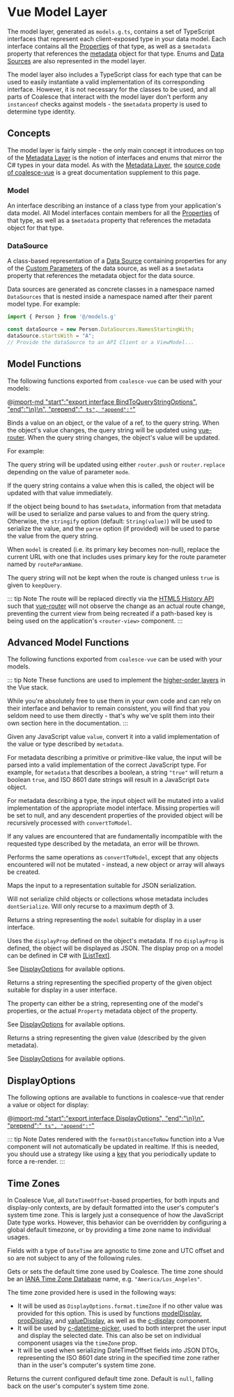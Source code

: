 # Vue Model Layer

<!-- MARKER:summary -->

The model layer, generated as `models.g.ts`, contains a set of TypeScript interfaces that represent each client-exposed type in your data model. Each interface contains all the [Properties](/modeling/model-components/properties.md) of that type, as well as a `$metadata` property that references the [metadata](/stacks/vue/layers/metadata.md) object for that type. Enums and [Data Sources](/modeling/model-components/data-sources.md) are also represented in the model layer.

<!-- MARKER:summary-end -->

The model layer also includes a TypeScript class for each type that can be used to easily instantiate a valid implementation of its corresponding interface. However, it is not necessary for the classes to be used, and all parts of Coalesce that interact with the model layer don't perform any `instanceof` checks against models - the `$metadata` property is used to determine type identity.


## Concepts 

The model layer is fairly simple - the only main concept it introduces on top of the [Metadata Layer](/stacks/vue/layers/metadata.md) is the notion of interfaces and enums that mirror the C# types in your data model. As with the [Metadata Layer](/stacks/vue/layers/metadata.md), the [source code of coalesce-vue](https://github.com/IntelliTect/Coalesce/blob/dev/src/coalesce-vue/src/model.ts) is a great documentation supplement to this page.

### Model

An interface describing an instance of a class type from your application's data model. All Model interfaces contain members for all the [Properties](/modeling/model-components/properties.md) of that type, as well as a `$metadata` property that references the metadata object for that type.



### DataSource

A class-based representation of a [Data Source](/modeling/model-components/data-sources.md) containing properties for any of the [Custom Parameters](/modeling/model-components/data-sources.md#custom-parameters) of the data source, as well as a `$metadata` property that references the metadata object for the data source.

Data sources are generated as concrete classes in a namespace named `DataSources` that is nested inside a namespace named after their parent model type. For example:

``` ts
import { Person } from '@/models.g'

const dataSource = new Person.DataSources.NamesStartingWith;
dataSource.startsWith = "A";
// Provide the dataSource to an API Client or a ViewModel...
```

## Model Functions

The following functions exported from ``coalesce-vue`` can be used with your models:


<Prop def="// Vue Options API
bindToQueryString: {
  (vue: Vue, obj: {}, key: string, options?: BindToQueryStringOptions);
  (vue: Vue, ref: Ref<any>, queryKey: string);
  (vue: Vue, ref: Ref<any>, options: BindToQueryStringOptions);
}
&nbsp;
// Vue Composition API
useBindToQueryString: {
  (obj: {}, key: string, options?: BindToQueryStringOptions);
  (ref: Ref<any>, queryKey: string);
  (ref: Ref<any>, options: BindToQueryStringOptions);
}" lang="ts" idPrefix="member-bindToQuery" />

@[import-md "start":"export interface BindToQueryStringOptions", "end":"\n}\n", "prepend":"``` ts", "append":"```"](../../../../src/coalesce-vue/src/model.ts)

Binds a value on an object, or the value of a ref, to the query string. When the object's value changes, the query string will be updated using [vue-router](https://router.vuejs.org/). When the query string changes, the object's value will be updated.

For example:


<CodeTabs name="vue">
<template #options>

``` ts
import { bindToQueryString } from 'coalesce-vue';

// In the 'created' Vue lifecycle hook on a component:
created() {
  // Bind pagination information to the query string:
  bindToQueryString(this, this.listViewModel.$params, 'pageSize', { parse: parseInt });

  // Assuming the component has an 'activeTab' data member:
  bindToQueryString(this, this, 'activeTab');
}
```

</template>
<template #setup>

``` ts
import { useBindToQueryString } from 'coalesce-vue';

// Bind pagination information to the query string:
const list = new PersonListViewModel();
useBindToQueryString(list.$params, 'pageSize', { parse: parseInt });

const activeTab = ref("1")
useBindToQueryString(activeTab, 'activeTab');
  
```

</template>
</CodeTabs>

<div>

The query string will be updated using either `router.push` or `router.replace` depending on the value of parameter `mode`.

If the query string contains a value when this is called, the object will be updated with that value immediately. 

If the object being bound to has `$metadata`, information from that metadata will be used to serialize and parse values to and from the query string. Otherwise, the `stringify` option (default: `String(value)`) will be used to serialize the value, and the `parse` option (if provided) will be used to parse the value from the query string.

</div>


<Prop def="
bindKeyToRouteOnCreate(vue: Vue, model: Model<ModelType>, routeParamName: string = 'id', keepQuery: boolean = false)
&nbsp;
useBindKeyToRouteOnCreate(model: Model<ModelType>, routeParamName: string = 'id', keepQuery: boolean = false)" lang="ts" idPrefix="member-bindKey" />

When `model` is created (i.e. its primary key becomes non-null), replace the current URL with one that includes uses primary key for the route parameter named by `routeParamName`.

The query string will not be kept when the route is changed unless `true` is given to `keepQuery`.


<CodeTabs name="vue">
<template #options>

``` ts
import { bindKeyToRouteOnCreate } from 'coalesce-vue';

// In the 'created' Vue lifecycle hook on a component:
created() {
  if (this.id) {
    this.viewModel.$load(this.id);
  } else {
    bindKeyToRouteOnCreate(this, this.viewModel);
  }
}
```

</template>
<template #setup>

``` ts
import { useBindKeyToRouteOnCreate } from 'coalesce-vue';

const props = defineProps<{id: number}>();
const viewModel = new PersonViewModel();
if (props.id) {
  viewModel.$load(props.id);
} else {
  useBindToQueryString(viewModel);
}
  
```

</template>
</CodeTabs>


::: tip Note
The route will be replaced directly via the [HTML5 History API](https://developer.mozilla.org/en-US/docs/Web/API/History_API) such that [vue-router](https://router.vuejs.org/) will not observe the change as an actual route change, preventing the current view from being recreated if a path-based key is being used on the application's `<router-view>` component.
:::


## Advanced Model Functions

The following functions exported from ``coalesce-vue`` can be used with your models. 

::: tip Note
These functions are used to implement the [higher-order layers](/stacks/vue/overview.md) in the Vue stack. 

While you're absolutely free to use them in your own code and can rely on their interface and behavior to remain consistent, you will find that you seldom need to use them directly - that's why we've split them into their own section here in the documentation.
:::


<Prop def="convertToModel(value: any, metadata: Value | ClassType): any" lang="ts" />

Given any JavaScript value `value`, convert it into a valid implementation of the value or type described by `metadata`.

For metadata describing a primitive or primitive-like value, the input will be parsed into a valid implementation of the correct JavaScript type. For example, for `metadata` that describes a boolean, a string `"true"` will return a boolean `true`, and ISO 8601 date strings will result in a JavaScript `Date` object. 

For metadata describing a type, the input object will be mutated into a valid implementation of the appropriate model interface. Missing properties will be set to null, and any descendent properties of the provided object will be recursively processed with `convertToModel`.

If any values are encountered that are fundamentally incompatible with the requested type described by the metadata, an error will be thrown.


<Prop def="mapToModel(value: any, metadata: Value | ClassType): any" lang="ts" />

Performs the same operations as `convertToModel`, except that any objects encountered will not be mutated - instead, a new object or array will always be created.


<Prop def="mapToDto(value: any, metadata: Value | ClassType): any" lang="ts" />

Maps the input to a representation suitable for JSON serialization.

Will not serialize child objects or collections whose metadata includes `dontSerialize`. Will only recurse to a maximum depth of 3.

<a id="vuemodeldisplayfunctions"></a>


<Prop def="modelDisplay(model: Model, options?: DisplayOptions): string" lang="ts" />

Returns a string representing the `model` suitable for display in a user interface.

Uses the `displayProp` defined on the object's metadata. If no `displayProp` is defined, the object will be displayed as JSON. The display prop on a model can be defined in C# with [[ListText]](/modeling/model-components/attributes/list-text.md).

See [DisplayOptions](#displayoptions) for available options.


<Prop def="propDisplay(model: Model, prop: Property | string, options?: DisplayOptions): string" lang="ts" />

Returns a string representing the specified property of the given object suitable for display in a user interface.

The property can either be a string, representing one of the model's properties, or the actual `Property` metadata object of the property.

See [DisplayOptions](#displayoptions) for available options.
    

<Prop def="valueDisplay(value: any, metadata: Value, options?: DisplayOptions): string" lang="ts" />

Returns a string representing the given value (described by the given metadata).

See [DisplayOptions](#displayoptions) for available options.


## DisplayOptions

The following options are available to functions in coalesce-vue that render a value or object for display:


@[import-md "start":"export interface DisplayOptions", "end":"\n}\n", "prepend":"``` ts", "append":"```"](../../../../src/coalesce-vue/src/model.ts)

::: tip Note
Dates rendered with the `formatDistanceToNow` function into a Vue component will not automatically be updated in realtime. If this is needed, you should use a strategy like using a [key](https://vuejs.org/api/built-in-special-attributes.html#key) that you periodically update to force a re-render.
:::


## Time Zones

In Coalesce Vue, all `DateTimeOffset`-based properties, for both inputs and display-only contexts, are by default formatted into the user's computer's system time zone. This is largely just a consequence of how the JavaScript Date type works. However, this behavior can be overridden by configuring a global default timezone, or by providing a time zone name to individual usages.

Fields with a type of `DateTime` are agnostic to time zone and UTC offset and so are not subject to any of the following rules.

<Prop def="setDefaultTimeZone(timeZoneName: string | null): void" lang="ts" />

Gets or sets the default time zone used by Coalesce. The time zone should be an [IANA Time Zone Database](https://en.wikipedia.org/wiki/List_of_tz_database_time_zones) name, e.g. `"America/Los_Angeles"`.

The time zone provided here is used in the following ways:
- It will be used as `DisplayOptions.format.timeZone` if no other value was provided for this option. This is used by functions [modelDisplay](#member-modeldisplay), [propDisplay](#member-propdisplay), and [valueDisplay](#member-valuedisplay), as well as the [c-display](/stacks/vue/coalesce-vue-vuetify/components/c-display.md) component.
- It will be used by [c-datetime-picker](/stacks/vue/coalesce-vue-vuetify/components/c-datetime-picker.md), used to both interpret the user input and display the selected date. This can also be set on individual component usages via the `timeZone` prop.
- It will be used when serializing DateTimeOffset fields into JSON DTOs, representing the ISO 8601 date string in the specified time zone rather than in the user's computer's system time zone.

<Prop def="getDefaultTimeZone(): string | null" lang="ts" />

Returns the current configured default time zone. Default is `null`, falling back on the user's computer's system time zone.